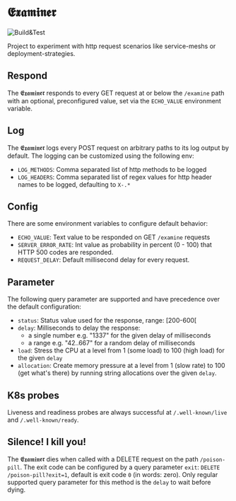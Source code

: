 # 𝕰𝖝𝖆𝖒𝖎𝖓𝖊𝖗

![Build&Test](https://github.com/heubeck/examiner/actions/workflows/ci.yaml/badge.svg)

Project to experiment with http request scenarios like service-meshs or deployment-strategies.

## Respond

The 𝕰𝖝𝖆𝖒𝖎𝖓𝖊𝖗 responds to every GET request at or below the `/examine` path with an optional, preconfigured value, set via the `ECHO_VALUE` environment variable.

## Log

The 𝕰𝖝𝖆𝖒𝖎𝖓𝖊𝖗 logs every POST request on arbitrary paths to its log output by default.
The logging can be customized using the following env:
* `LOG_METHODS`: Comma separated list of http methods to be logged
* `LOG_HEADERS`: Comma separated list of regex values for http header names to be logged, defaulting to `X-.*`

## Config

There are some environment variables to configure default behavior:

* `ECHO_VALUE`: Text value to be responded on GET `/examine` requests
* `SERVER_ERROR_RATE`: Int value as probability in percent (0 - 100) that HTTP 500 codes are responded.
* `REQUEST_DELAY`: Default millisecond delay for every request.

## Parameter

The following query parameter are supported and have precedence over the default configuration:

* `status`: Status value used for the response, range: [200-600[
* `delay`: Milliseconds to delay the response:
  * a single number e.g. "1337" for the given delay of milliseconds
  * a range e.g. "42..667" for a random delay of milliseconds
* `load`: Stress the CPU at a level from 1 (some load) to 100 (high load) for the given `delay`
* `allocation`: Create memory pressure at a level from 1 (slow rate) to 100 (get what's there) by running string allocations over the given `delay`.

## K8s probes

Liveness and readiness probes are always successful at `/.well-known/live` and `/.well-known/ready`.

## Silence! I kill you!

The 𝕰𝖝𝖆𝖒𝖎𝖓𝖊𝖗 dies when called with a DELETE request on the path `/poison-pill`.
The exit code can be configured by a query parameter `exit`: `DELETE /poison-pill?exit=1`, default is exit code `0` (in words: zero).
Only regular supported query parameter for this method is the `delay` to wait before dying.
